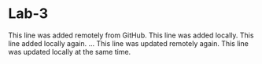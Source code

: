# Lab-3
This line was added remotely from GitHub.
This line was added locally.
This line added locally again.
...
This line was updated remotely again.
This line was updated locally at the same time.

